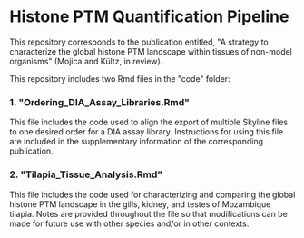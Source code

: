 # Histone PTM Quantification Pipeline

This repository corresponds to the publication entitled, "A strategy to characterize the global histone PTM landscape within tissues of non-model organisms" (Mojica and Kültz, in review). 

This repository includes two Rmd files in the "code" folder: 

### 1. "Ordering_DIA_Assay_Libraries.Rmd"

This file includes the code used to align the export of multiple Skyline files to one desired order for a DIA assay library. Instructions for using this file are included in the supplementary information of the corresponding publication.

### 2. "Tilapia_Tissue_Analysis.Rmd" 

This file includes the code used for characterizing and comparing the global histone PTM landscape in the gills, kidney, and testes of Mozambique tilapia. Notes are provided throughout the file so that modifications can be made for future use with other species and/or in other contexts.
